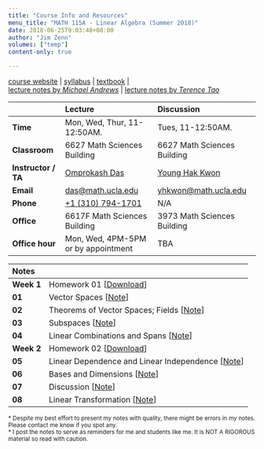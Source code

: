```yaml
---
title: "Course Info and Resources"
menu_title: "MATH 115A - Linear Algebra (Summer 2018)"
date: 2018-06-25T9:03:48+08:00
author: "Jim Zenn"
volumes: ["temp"]
content-only: true

---
```


<p style="display:none">The is a third-party page for UCLA summer 2018 MATH 115A infos with notes by me.</p>

<!--more-->

[course website](https://www.math.ucla.edu/~das/115a.1.18sum/) | [syllabus](https://www.math.ucla.edu/~das/115a.1.18sum/syll.115a.pdf) | [textbook](http://a.co/efI8jqN) | <br><a href="http://www.math.ucla.edu/~mjandr/Math115A/index.html" class="link--external" target="_blank">lecture notes by _Michael Andrews_</a> | <a href="http://www.math.ucla.edu/~tao/resource/general/115a.3.02f/" class="link--external" target="_blank">lecture notes by _Terence Tao_</a>

|                     | Lecture                                          | Discussion                                                     |
| ------------------- | :----------------------------------------------- | :------------------------------------------------------------- |
| **Time**            | Mon, Wed, Thur, 11-12:50AM.                      | Tues, 11-12:50AM.                                              |
| **Classroom**       | 6627 Math Sciences Building                      | 6627 Math Sciences Building                                    |
| **Instructor / TA** | [Omprokash Das](https://www.math.ucla.edu/~das/) | [Young Hak Kwon](https://www.math.ucla.edu/people/grad/yhkwon) |
| **Email**           | [das@math.ucla.edu](mailto:das@math.ucla.edu)    | [yhkwon@math.ucla.edu](mailto:yhkwon@math.ucla.edu)            |
| **Phone**           | [+1 (310) 794-1701](tel:+13107941701)            | N/A                                                            |
| **Oﬃce**            | 6617F Math Sciences Building                     | 3973 Math Sciences Building                                    |
| **Office hour**     | Mon, Wed, 4PM-5PM<br />or by appointment         | TBA                                                            |


| Notes      |                                                                          |
| :--------- | :----------------------------------------------------------------------- |
| **Week 1** | Homework 01  [[Download](/Math-115A/HW01.pdf)]                           |
| **01**     | Vector Spaces [[Note](/notes/math-115a-01/)]                             |
| **02**     | Theorems of Vector Spaces; Fields [[Note](/notes/math-115a-02/)]         |
| **03**     | Subspaces [[Note](/notes/math-115a-03/)]                                 |
| **04**     | Linear Combinations and Spans [[Note](/notes/math-115a-04/)]             |
| **Week 2** | Homework 02  [[Download](/Math-115A/HW02.pdf)]                           |
| **05**     | Linear Dependence and Linear Independence [[Note](/notes/math-115a-05/)] |
| **06**     | Bases and Dimensions [[Note](/notes/math-115a-06/)]                      |
| **07**     | Discussion [[Note](/notes/math-115a-07/)]                                |
| **08**     | Linear Transformation [[Note](/notes/math-115a-08/)]                     |

<small>\* Despite my best effort to present my notes with quality, there might be errors in my notes. Please contact me know if you spot any. <br>
\* I post the notes to serve as reminders for me and students like me. It is NOT A RIGOROUS material so read with caution.</small>
